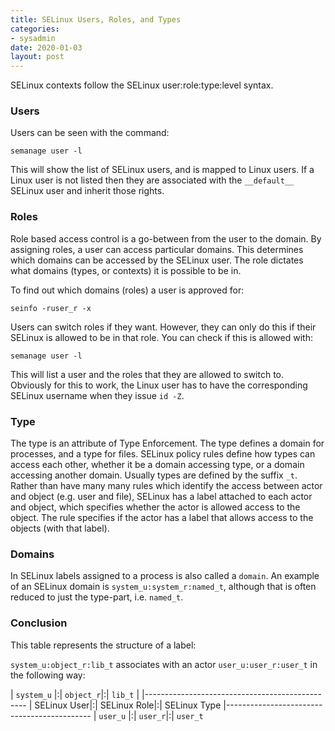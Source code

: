 ```yaml
---
title: SELinux Users, Roles, and Types
categories:
- sysadmin
date: 2020-01-03
layout: post
---
```

SELinux contexts follow the SELinux user:role:type:level syntax.

### Users

Users can be seen with the command: 

    semanage user -l

This will show the list of SELinux users, and is mapped to Linux users. If a Linux user is not listed then they are associated with the ```__default__``` SELinux user and inherit those rights.  

### Roles

Role based access control is a go-between from the user to the domain. By assigning roles, a user can access particular domains. This determines which domains can be accessed by the SELinux user. The role dictates what domains (types, or contexts) it is possible to be in. 

To find out which domains (roles) a user is approved for: 

    seinfo -ruser_r -x 

Users can switch roles if they want. However, they can only do this if their SELinux is allowed to be in that role. You can check if this is allowed with: 

    semanage user -l

This will list a user and the roles that they are allowed to switch to. Obviously for this to work, the Linux user has to have the corresponding SELinux username when they issue ```id -Z```. 

### Type 

The type is an attribute of Type Enforcement. The type defines a domain for processes, and a type for files. SELinux policy rules define how types can access each other, whether it be a domain accessing type, or a domain accessing another domain. Usually types are defined by the suffix ```_t```. Rather than have many many rules which identify the access between actor and object (e.g. user and file), SELinux has a label attached to each actor and object, which specifies whether the actor is allowed access to the object. The rule specifies if the actor has a label that allows access to the objects (with that label). 

### Domains 

In SELinux labels assigned to a process is also called a ```domain```. An example of an SELinux domain is ```system_u:system_r:named_t```, although that is often reduced to just the type-part, i.e. ```named_t```. 

### Conclusion

This table represents the structure of a label:

```system_u:object_r:lib_t``` associates with an actor ```user_u:user_r:user_t``` in the following way:


| ```system_u``` |:| ```object_r```|:| ```lib_t``` |
|------------------------------------------------
| SELinux User|:| SELinux Role|:| SELinux Type
|--------------------------------------------
| ```user_u``` |:| ```user_r```|:| ```user_t``` 
